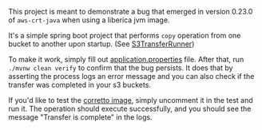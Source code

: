 This project is meant to demonstrate a bug that emerged in version 0.23.0 of `aws-crt-java` when using a liberica jvm image.

It's a simple spring boot project that performs `copy` operation from one bucket to another upon startup. (See [S3TransferRunner](src/main/kotlin/com/example/awscrtlibericaproblem/S3TransferRunner.kt))

To make it work, simply fill out [application.properties](src/main/resources/application.properties) file. After that, run `./mvnw clean verify` to confirm that the bug persists. It does that by asserting the process logs an error message and you can also check if the transfer was completed in your s3 buckets.

If you'd like to test the [corretto image](src/test/kotlin/com/example/awscrtlibericaproblem/AwsCrtLibericaProblemIntegrationIT.kt), simply uncomment it in the test and run it. The operation should execute successfully, and you should see the message "Transfer is complete" in the logs.


